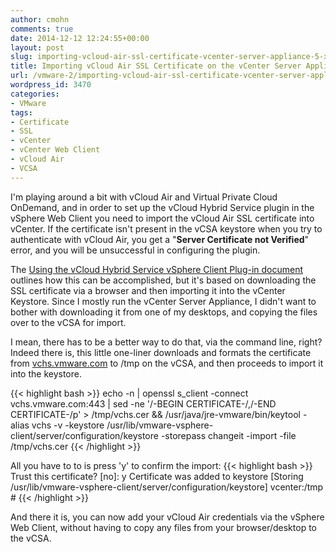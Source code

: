 ```yaml
---
author: cmohn
comments: true
date: 2014-12-12 12:24:55+00:00
layout: post
slug: importing-vcloud-air-ssl-certificate-vcenter-server-appliance-5-x
title: Importing vCloud Air SSL Certificate on the vCenter Server Appliance 5.x
url: /vmware-2/importing-vcloud-air-ssl-certificate-vcenter-server-appliance-5-x/
wordpress_id: 3470
categories:
- VMware
tags:
- Certificate
- SSL
- vCenter
- vCenter Web Client
- vCloud Air
- VCSA
---
```


I'm playing around a bit with vCloud Air and Virtual Private Cloud OnDemand, and in order to set up the vCloud Hybrid Service plugin in the vSphere Web Client you need to import the vCloud Air SSL certificate into vCenter. If the certificate isn't present in the vCSA keystore when you try to authenticate with vCloud Air, you get a "**Server Certificate not Verified**" error, and you will be unsuccessful in configuring the plugin.
<!--more-->

The [Using the vCloud Hybrid Service vSphere Client Plug-in document](http://pubs.vmware.com/vchsplugin-10/topic/com.vmware.ICbase/PDF/vchs_plugin_using.pdf) outlines how this can be accomplished, but it's based on downloading the SSL certificate via a browser and then importing it into the vCenter Keystore. Since I mostly run the vCenter Server Appliance, I didn't want to bother with downloading it from one of my desktops, and copying the files over to the vCSA for import.

I mean, there has to be a better way to do that, via the command line, right? Indeed there is, this little one-liner downloads and formats the certificate from [vchs.vmware.com](http://vchs.vmware.com) to /tmp on the vCSA, and then proceeds to import it into the keystore.



{{< highlight bash >}}
echo -n | openssl s_client -connect vchs.vmware.com:443 | sed -ne '/-BEGIN CERTIFICATE-/,/-END CERTIFICATE-/p' > /tmp/vchs.cer && /usr/java/jre-vmware/bin/keytool -alias vchs -v -keystore /usr/lib/vmware-vsphere-client/server/configuration/keystore -storepass changeit -import -file /tmp/vchs.cer
{{< /highlight >}}

All you have to to is press 'y' to confirm the import:
{{< highlight bash >}}
Trust this certificate? [no]: y
Certificate was added to keystore
[Storing /usr/lib/vmware-vsphere-client/server/configuration/keystore]
vcenter:/tmp #
{{< /highlight >}}

And there it is, you can now add your vCloud Air credentials via the vSphere Web Client, without having to copy any files from your browser/desktop to the vCSA.
